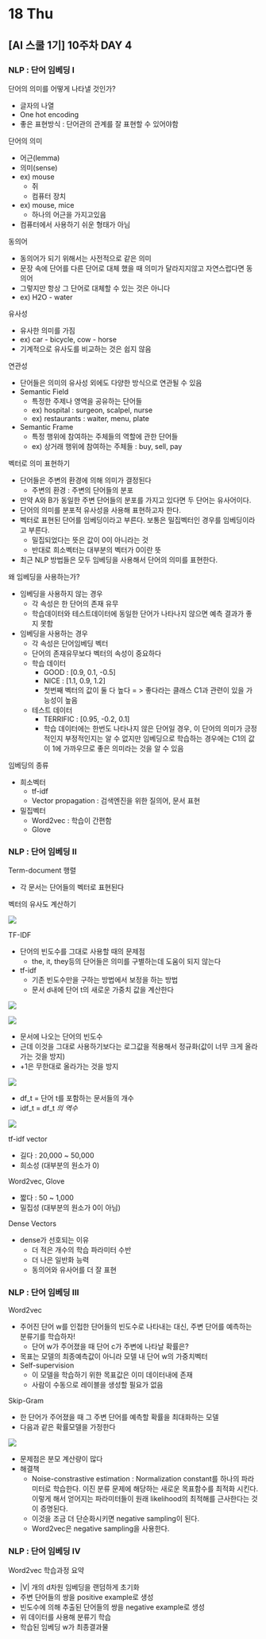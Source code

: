 # 18 Thu

## \[AI 스쿨 1기\] 10주차 DAY 4

### NLP : 단어 임베딩 I

단어의 의미를 어떻게 나타낼 것인가?

* 글자의 나열
* One hot encoding
* 좋은 표현방식 : 단어관의 관계를 잘 표현할 수 있어야함

단어의 의미

* 어근\(lemma\)
* 의미\(sense\)
* ex\) mouse
  * 쥐
  * 컴퓨터 장치
* ex\) mouse, mice
  * 하나의 어근을 가지고있음
* 컴퓨터에서 사용하기 쉬운 형태가 아님

동의어

* 동의어가 되기 위해서는 사전적으로 같은 의미
* 문장 속에 단어를 다른 단어로 대체 했을 때 의미가 달라지지않고 자연스럽다면 동의어
* 그렇지만 항상 그 단어로 대체할 수 있는 것은 아니다
* ex\) H2O - water

유사성

* 유사한 의미를 가짐
* ex\) car - bicycle, cow - horse
* 기계적으로 유사도를 비교하는 것은 쉽지 않음

연관성

* 단어들은 의미의 유사성 외에도 다양한 방식으로 연관될 수 있음
* Semantic Field
  * 특정한 주제나 영역을 공유하는 단어들
  * ex\) hospital : surgeon, scalpel, nurse
  * ex\) restaurants : waiter, menu, plate
* Semantic Frame
  * 특정 행위에 참여하는 주체들의 역할에 관한 단어들
  * ex\) 상거래 행위에 참여하는 주체들 : buy, sell, pay

벡터로 의미 표현하기

* 단어들은 주변의 환경에 의해 의미가 결정된다
  * 주변의 환경 : 주변의 단어들의 분포
* 만약 A와 B가 동일한 주변 단어들의 분포를 가지고 있다면 두 단어는 유사어이다.
* 단어의 의미를 분포적 유사성을 사용해 표현하고자 한다.
* 벡터로 표현된 단어를 임베딩이라고 부른다. 보통은 밀집벡터인 경우를 임베딩이라고 부른다.
  * 밀집되었다는 뜻은 값이 0이 아니라는 것
  * 반대로 희소벡터는 대부분의 벡터가 0이란 뜻
* 최근 NLP 방법들은 모두 임베딩을 사용해서 단어의 의미를 표현한다.

왜 임베딩을 사용하는가?

* 임베딩을 사용하지 않는 경우
  * 각 속성은 한 단어의 존재 유무
  * 학습데이터와 테스트데이터에 동일한 단어가 나타나지 않으면 예측 결과가 좋지 못함
* 임베딩을 사용하는 경우
  * 각 속성은 단어임베딩 벡터
  * 단어의 존재유무보다 벡터의 속성이 중요하다
  * 학습 데이터
    * GOOD : \[0.9, 0.1, -0.5\]
    * NICE : \[1.1, 0.9, 1.2\]
    * 첫번째 벡터의 값이 둘 다 높다 = &gt; 좋다라는 클래스 C1과 관련이 있을 가능성이 높음
  * 테스트 데이터
    * TERRIFIC : \[0.95, -0.2, 0.1\]
    * 학습 데이터에는 한번도 나타나지 않은 단어일 경우, 이 단어의 의미가 긍정적인지 부정적인지는 알 수 없지만 임베딩으로 학습하는 경우에는 C1의 값이 1에 가까우므로 좋은 의미라는 것을 알 수 있음

임베딩의 종류

* 희소벡터
  * tf-idf
  * Vector propagation : 검색엔진을 위한 질의어, 문서 표현
* 밀집벡터
  * Word2vec : 학습이 간편함 
  * Glove





### NLP : 단어 임베딩 II

Term-document 행렬

* 각 문서는 단어들의 벡터로 표현된다

벡터의 유사도 계산하기

![](../../.gitbook/assets/image%20%28269%29.png)

 TF-IDF

* 단어의 빈도수를 그대로 사용할 때의 문제점
  * the, it, they등의 단어들은 의미를 구별하는데 도움이 되지 않는다
* tf-idf
  * 기존 빈도수만을 구하는 방법에서 보정을 하는 방법
  * 문서 d내에 단어 t의 새로운 가중치 값을 계산한다

![](../../.gitbook/assets/image%20%28270%29.png)

![](../../.gitbook/assets/image%20%28271%29.png)

* 문서에 나오는 단어의 빈도수
* 근데 이것을 그대로 사용하기보다는 로그값을 적용해서 정규화\(값이 너무 크게 올라가는 것을 방지\)
* +1은 무한대로 올라가는 것을 방지

![](../../.gitbook/assets/image%20%28267%29.png)

* df\_t = 단어 t를 포함하는 문서들의 개수
* idf\_t = df\_t _의 역수_

![](../../.gitbook/assets/image%20%28266%29.png)

tf-idf vector

* 길다 : 20,000 ~ 50,000
* 희소성 \(대부분의 원소가 0\)

Word2vec, Glove

* 짧다 : 50 ~ 1,000
* 밀집성 \(대부분의 원소가 0이 아님\)

Dense Vectors

* dense가 선호되는 이유
  * 더 적은 개수의 학습 파라미터 수반
  * 더 나은 일반화 능력
  * 동의어와 유사어를 더 잘 표현



### NLP : 단어 임베딩 III

Word2vec

* 주어진 단어 w를 인접한 단어들의 빈도수로 나타내는 대신, 주변 단어를 예측하는 분류기를 학습하자!
  * 단어 w가 주어졌을 때 단어 c가 주변에 나타날 확률은?
* 목표는 모델의 최종예측값이 아니라 모델 내 단어 w의 가중치벡터
* Self-supervision
  * 이 모델을 학습하기 위한 목표값은 이미 데이터내에 존재
  * 사람이 수동으로 레이블을 생성할 필요가 없음

Skip-Gram

* 한 단어가 주어졌을 때 그 주변 단어를 예측할 확률을 최대화하는 모델
* 다음과 같은 확률모델을 가정한다

![](../../.gitbook/assets/image%20%28268%29.png)

* 문제점은 분모 계산량이 많다
* 해결책
  * Noise-constrastive estimation : Normalization constant를 하나의 파라미터로 학습한다. 이진 분류 문제에 해당하는 새로운 목표함수를 최적화 시킨다. 이렇게 해서 얻어지는 파라미터들이 원래 likelihood의 최적해를 근사한다는 것이 증명된다.
  * 이것을 조금 더 단순화시키면 negative sampling이 된다.
  * Word2vec은 negative sampling을 사용한다.

### NLP : 단어 임베딩 IV

Word2vec 학습과정 요약

* \|V\| 개의 d차원 임베딩을 랜덤하게 초기화
* 주변 단어들의 쌍을 positive example로 생성
* 빈도수에 의해 추출된 단어들의 쌍을 negative example로 생성
* 위 데이터를 사용해 분류기 학습
* 학습된 임베딩 w가 최종결과물

